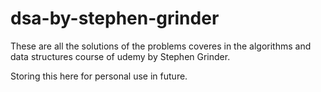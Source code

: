 # dsa-by-stephen-grinder

These are all the solutions of the problems coveres in the algorithms and data structures course of udemy by Stephen Grinder. 

Storing this here for personal use in future.
